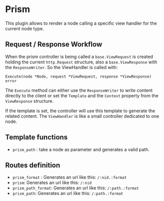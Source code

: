 # Prism

This plugin allows to render a node calling a specific view handler for the current node type.

## Request / Response Workflow

When the prism controller is being called a `base.ViewRequest` is created holding the current `http.Request`
structure, also a `base.ViewResponse` with the `ResponseWriter`. So the ViewHandler is called with:

`Execute(node *Node, request *ViewRequest, response *ViewResponse) error`

The `Execute` method can either use the `ResponseWriter` to write content directly to the client or set the
`Template` and the `Context` property from the `ViewResponse` structure.

If the template is set, the controller will use this template to generate the related content. The `ViewHandler`
is like a small controller dedicated to one node.

## Template functions

-   `prism_path` : take a node as parameter and generates a valid path.

## Routes definition

-   `prism_format` : Generates an url like this: `/:nid.:format`
-   `prism`: Generates an url like this: `/:nid`
-   `prism_path_format`: Generates an url like this: `/:path.:format`
-   `prism_path`: Generates an url like this: `/:path.:format`

